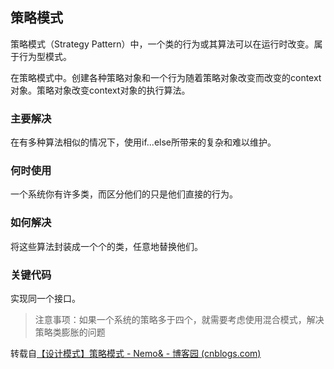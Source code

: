 ## 策略模式

策略模式（Strategy Pattern）中，一个类的行为或其算法可以在运行时改变。属于行为型模式。

在策略模式中。创建各种策略对象和一个行为随着策略对象改变而改变的context对象。策略对象改变context对象的执行算法。

### 主要解决

在有多种算法相似的情况下，使用if...else所带来的复杂和难以维护。

### 何时使用

一个系统你有许多类，而区分他们的只是他们直接的行为。

### 如何解决

将这些算法封装成一个个的类，任意地替换他们。

### 关键代码

实现同一个接口。

> 注意事项：如果一个系统的策略多于四个，就需要考虑使用混合模式，解决策略类膨胀的问题
>

转载自[【设计模式】策略模式 - Nemo& - 博客园 (cnblogs.com)](https://www.cnblogs.com/blknemo/p/13259961.html)

